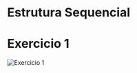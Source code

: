 # Estrutura Sequencial

# Exercicio 1 

![Exercicio 1](EstruturalSequencial/main/Exercicios1/Exercicios1/Imagem/Atividade.jpg)
